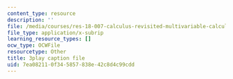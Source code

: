 ```yaml
---
content_type: resource
description: ''
file: /media/courses/res-18-007-calculus-revisited-multivariable-calculus-fall-2011/7ea082110f345857838e42c8d4c99cdd_MfN1lqArwAg.vtt
file_type: application/x-subrip
learning_resource_types: []
ocw_type: OCWFile
resourcetype: Other
title: 3play caption file
uid: 7ea08211-0f34-5857-838e-42c8d4c99cdd
---
```

